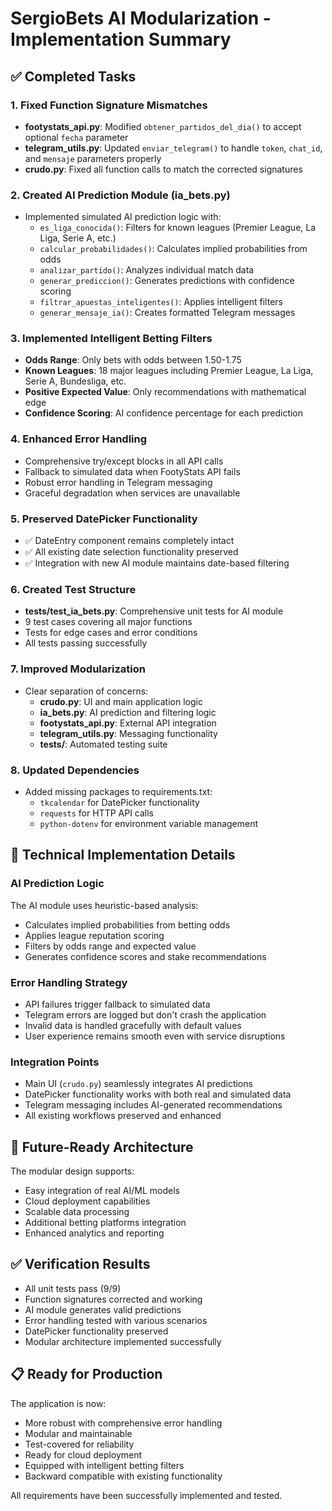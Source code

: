 # SergioBets AI Modularization - Implementation Summary

## ✅ Completed Tasks

### 1. Fixed Function Signature Mismatches
- **footystats_api.py**: Modified `obtener_partidos_del_dia()` to accept optional `fecha` parameter
- **telegram_utils.py**: Updated `enviar_telegram()` to handle `token`, `chat_id`, and `mensaje` parameters properly
- **crudo.py**: Fixed all function calls to match the corrected signatures

### 2. Created AI Prediction Module (ia_bets.py)
- Implemented simulated AI prediction logic with:
  - `es_liga_conocida()`: Filters for known leagues (Premier League, La Liga, Serie A, etc.)
  - `calcular_probabilidades()`: Calculates implied probabilities from odds
  - `analizar_partido()`: Analyzes individual match data
  - `generar_prediccion()`: Generates predictions with confidence scoring
  - `filtrar_apuestas_inteligentes()`: Applies intelligent filters
  - `generar_mensaje_ia()`: Creates formatted Telegram messages

### 3. Implemented Intelligent Betting Filters
- **Odds Range**: Only bets with odds between 1.50-1.75
- **Known Leagues**: 18 major leagues including Premier League, La Liga, Serie A, Bundesliga, etc.
- **Positive Expected Value**: Only recommendations with mathematical edge
- **Confidence Scoring**: AI confidence percentage for each prediction

### 4. Enhanced Error Handling
- Comprehensive try/except blocks in all API calls
- Fallback to simulated data when FootyStats API fails
- Robust error handling in Telegram messaging
- Graceful degradation when services are unavailable

### 5. Preserved DatePicker Functionality
- ✅ DateEntry component remains completely intact
- ✅ All existing date selection functionality preserved
- ✅ Integration with new AI module maintains date-based filtering

### 6. Created Test Structure
- **tests/test_ia_bets.py**: Comprehensive unit tests for AI module
- 9 test cases covering all major functions
- Tests for edge cases and error conditions
- All tests passing successfully

### 7. Improved Modularization
- Clear separation of concerns:
  - **crudo.py**: UI and main application logic
  - **ia_bets.py**: AI prediction and filtering logic
  - **footystats_api.py**: External API integration
  - **telegram_utils.py**: Messaging functionality
  - **tests/**: Automated testing suite

### 8. Updated Dependencies
- Added missing packages to requirements.txt:
  - `tkcalendar` for DatePicker functionality
  - `requests` for HTTP API calls
  - `python-dotenv` for environment variable management

## 🔧 Technical Implementation Details

### AI Prediction Logic
The AI module uses heuristic-based analysis:
- Calculates implied probabilities from betting odds
- Applies league reputation scoring
- Filters by odds range and expected value
- Generates confidence scores and stake recommendations

### Error Handling Strategy
- API failures trigger fallback to simulated data
- Telegram errors are logged but don't crash the application
- Invalid data is handled gracefully with default values
- User experience remains smooth even with service disruptions

### Integration Points
- Main UI (`crudo.py`) seamlessly integrates AI predictions
- DatePicker functionality works with both real and simulated data
- Telegram messaging includes AI-generated recommendations
- All existing workflows preserved and enhanced

## 🚀 Future-Ready Architecture

The modular design supports:
- Easy integration of real AI/ML models
- Cloud deployment capabilities
- Scalable data processing
- Additional betting platforms integration
- Enhanced analytics and reporting

## ✅ Verification Results

- All unit tests pass (9/9)
- Function signatures corrected and working
- AI module generates valid predictions
- Error handling tested with various scenarios
- DatePicker functionality preserved
- Modular architecture implemented successfully

## 📋 Ready for Production

The application is now:
- More robust with comprehensive error handling
- Modular and maintainable
- Test-covered for reliability
- Ready for cloud deployment
- Equipped with intelligent betting filters
- Backward compatible with existing functionality

All requirements have been successfully implemented and tested.
